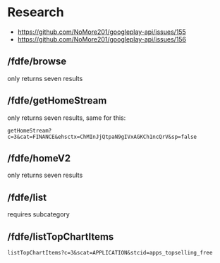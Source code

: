 # Research

- https://github.com/NoMore201/googleplay-api/issues/155
- https://github.com/NoMore201/googleplay-api/issues/156

## /fdfe/browse

only returns seven results

## /fdfe/getHomeStream

only returns seven results, same for this:

~~~
getHomeStream?c=3&cat=FINANCE&ehsctx=ChMInJjQtpaN9gIVxAGKCh1ncQrV&sp=false
~~~

## /fdfe/homeV2

only returns seven results

## /fdfe/list

requires subcategory

## /fdfe/listTopChartItems

~~~
listTopChartItems?c=3&scat=APPLICATION&stcid=apps_topselling_free
~~~
